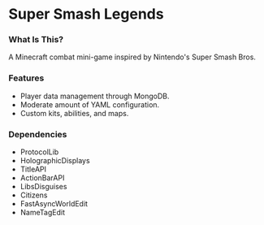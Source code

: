 # Super Smash Legends #

### What Is This? ###

A Minecraft combat mini-game inspired by Nintendo's Super Smash Bros.

### Features ###

- Player data management through MongoDB.
- Moderate amount of YAML configuration.
- Custom kits, abilities, and maps.

### Dependencies ###

- ProtocolLib
- HolographicDisplays
- TitleAPI
- ActionBarAPI
- LibsDisguises
- Citizens
- FastAsyncWorldEdit
- NameTagEdit
